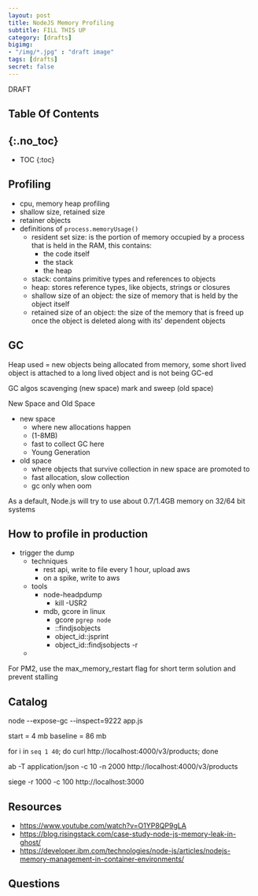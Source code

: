 ```yaml
---
layout: post
title: NodeJS Memory Profiling
subtitle: FILL THIS UP
category: [drafts] 
bigimg: 
- "/img/*.jpg" : "draft image"
tags: [drafts]
secret: false
---
```


DRAFT  

## Table Of Contents
{:.no_toc}
---
- TOC
{:toc}

## Profiling

- cpu, memory heap profiling
- shallow size, retained size
- retainer objects
- definitions of `process.memoryUsage()`
    + resident set size: is the portion of memory occupied by a process that is held in the RAM, this contains:
        + the code itself
        + the stack
        + the heap
    + stack: contains primitive types and references to objects
    + heap: stores reference types, like objects, strings or closures
    + shallow size of an object: the size of memory that is held by the object itself
    + retained size of an object: the size of the memory that is freed up once the object is deleted along with its' dependent objects



## GC

Heap used = new objects being allocated from memory, some short lived object is attached to a long lived object and is not being GC-ed

GC algos
scavenging (new space)
mark and sweep (old space)

New Space and Old Space
- new space
    - where new allocations happen 
    - (1-8MB)
    - fast to collect GC here
    - Young Generation
- old space
    - where objects that survive collection in new space are promoted to
    - fast allocation, slow collection
    - gc only when oom

As a default, Node.js will try to use about 0.7/1.4GB memory on 32/64 bit systems 


## How to profile in production

- trigger the dump 
    - techniques
        - rest api, write to file every 1 hour, upload aws
        - on a spike, write to aws
    - tools
        + node-headpdump
            + kill -USR2            
        + mdb, gcore in linux
            + gcore `pgrep node`
            + ::findjsobjects
            + object_id::jsprint
            + object_id::findjsobjects -r
    - 
 
For PM2, use the max_memory_restart flag for short term solution and prevent stalling


## Catalog

node --expose-gc --inspect=9222 app.js

start = 4 mb
baseline = 86 mb

for i in `seq 1 40`; do curl http://localhost:4000/v3/products; done

ab -T application/json -c 10 -n 2000 http://localhost:4000/v3/products

siege -r 1000 -c 100 http://localhost:3000


## Resources

- https://www.youtube.com/watch?v=O1YP8QP9gLA
- https://blog.risingstack.com/case-study-node-js-memory-leak-in-ghost/
- https://developer.ibm.com/technologies/node-js/articles/nodejs-memory-management-in-container-environments/


## Questions